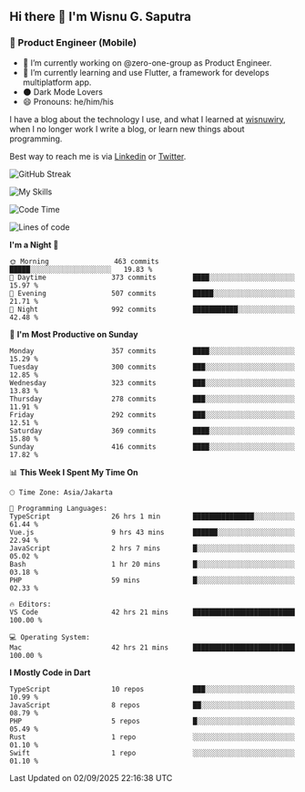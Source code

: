 ## Hi there 👋 I'm Wisnu G. Saputra

### :mobile_phone_off: Product Engineer (Mobile)

- 🔭 I’m currently working on @zero-one-group as Product Engineer.
- 🌱 I’m currently learning and use Flutter, a framework for develops multiplatform app.
- 🌑 Dark Mode Lovers
- 😄 Pronouns: he/him/his

I have a blog about the technology I use, and what I learned at [wisnuwiry](https://wisnuwiry.space/), when I no longer work I write a blog, or learn new things about programming.

Best way to reach me is via [Linkedin](https://www.linkedin.com/in/wisnu-saputra/) or [Twitter](https://twitter.com/wisnuwiry).

![GitHub Streak](https://streak-stats.demolab.com?user=wisnuwiry&theme=dark&hide_border=true)

![My Skills](https://skillicons.dev/icons?i=dart,flutter,kotlin,swift,go,js,css,neovim,git,linux&perline=5)

<!--START_SECTION:waka-->
![Code Time](http://img.shields.io/badge/Code%20Time-2%2C058%20hrs%206%20mins-blue)

![Lines of code](https://img.shields.io/badge/From%20Hello%20World%20I%27ve%20Written-2.8%20million%20lines%20of%20code-blue)

**I'm a Night 🦉** 

```text
🌞 Morning                463 commits         █████░░░░░░░░░░░░░░░░░░░░   19.83 % 
🌆 Daytime                373 commits         ████░░░░░░░░░░░░░░░░░░░░░   15.97 % 
🌃 Evening                507 commits         █████░░░░░░░░░░░░░░░░░░░░   21.71 % 
🌙 Night                  992 commits         ███████████░░░░░░░░░░░░░░   42.48 % 
```
📅 **I'm Most Productive on Sunday** 

```text
Monday                   357 commits         ████░░░░░░░░░░░░░░░░░░░░░   15.29 % 
Tuesday                  300 commits         ███░░░░░░░░░░░░░░░░░░░░░░   12.85 % 
Wednesday                323 commits         ███░░░░░░░░░░░░░░░░░░░░░░   13.83 % 
Thursday                 278 commits         ███░░░░░░░░░░░░░░░░░░░░░░   11.91 % 
Friday                   292 commits         ███░░░░░░░░░░░░░░░░░░░░░░   12.51 % 
Saturday                 369 commits         ████░░░░░░░░░░░░░░░░░░░░░   15.80 % 
Sunday                   416 commits         ████░░░░░░░░░░░░░░░░░░░░░   17.82 % 
```


📊 **This Week I Spent My Time On** 

```text
🕑︎ Time Zone: Asia/Jakarta

💬 Programming Languages: 
TypeScript               26 hrs 1 min        ███████████████░░░░░░░░░░   61.44 % 
Vue.js                   9 hrs 43 mins       ██████░░░░░░░░░░░░░░░░░░░   22.94 % 
JavaScript               2 hrs 7 mins        █░░░░░░░░░░░░░░░░░░░░░░░░   05.02 % 
Bash                     1 hr 20 mins        █░░░░░░░░░░░░░░░░░░░░░░░░   03.18 % 
PHP                      59 mins             █░░░░░░░░░░░░░░░░░░░░░░░░   02.33 % 

🔥 Editors: 
VS Code                  42 hrs 21 mins      █████████████████████████   100.00 % 

💻 Operating System: 
Mac                      42 hrs 21 mins      █████████████████████████   100.00 % 
```

**I Mostly Code in Dart** 

```text
TypeScript               10 repos            ███░░░░░░░░░░░░░░░░░░░░░░   10.99 % 
JavaScript               8 repos             ██░░░░░░░░░░░░░░░░░░░░░░░   08.79 % 
PHP                      5 repos             █░░░░░░░░░░░░░░░░░░░░░░░░   05.49 % 
Rust                     1 repo              ░░░░░░░░░░░░░░░░░░░░░░░░░   01.10 % 
Swift                    1 repo              ░░░░░░░░░░░░░░░░░░░░░░░░░   01.10 % 
```




 Last Updated on 02/09/2025 22:16:38 UTC
<!--END_SECTION:waka-->
